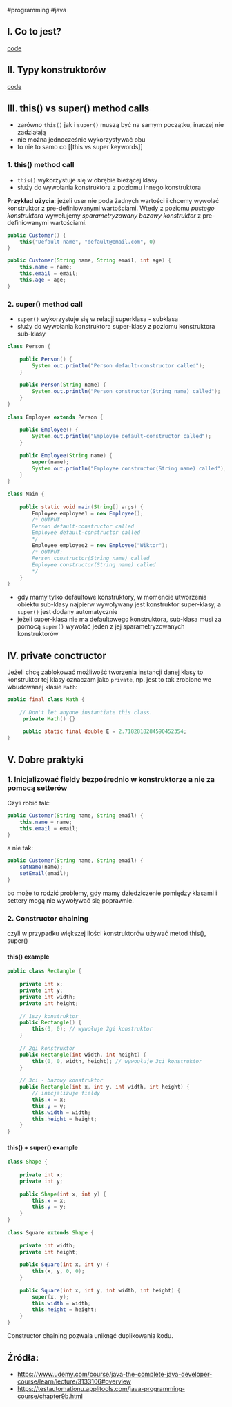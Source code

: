 #programming #java 

## I. Co to jest?
[code](https://github.com/bojan-wik/SeleniumWithJavaCourse/blob/master/src/Chapter31_CoreJava2/c_Constructors1.java)

## II. Typy konstruktorów
[code](https://github.com/bojan-wik/SeleniumWithJavaCourse/blob/master/src/Chapter31_CoreJava2/c_Constructors2.java)

## III. this() vs super() method calls
- zarówno `this()` jak i `super()` muszą być na samym początku, inaczej nie zadziałają
- nie można jednocześnie wykorzystywać obu
- to nie to samo co [[this vs super keywords]]

### 1. this() method call
- `this()` wykorzystuje się w obrębie bieżącej klasy
- służy do wywołania konstruktora z poziomu innego konstruktora

**Przykład użycia**: jeżeli user nie poda żadnych wartości i chcemy wywołać konstruktor z pre-definiowanymi wartościami. Wtedy z poziomu *pustego konstruktora* wywołujemy *sparametryzowany bazowy konstruktor* z pre-definiowanymi wartościami.

```java
public Customer() {
	this("Default name", "default@email.com", 0)
}

public Customer(String name, String email, int age) {
	this.name = name;
	this.email = email;
	this.age = age;
}
```

### 2. super() method call
- `super()` wykorzystuje się w relacji superklasa - subklasa
- służy do wywołania konstruktora super-klasy z poziomu konstruktora sub-klasy

```java
class Person {  
  
    public Person() {  
        System.out.println("Person default-constructor called");  
    }  
  
    public Person(String name) {  
        System.out.println("Person constructor(String name) called");  
    }  
}  
  
class Employee extends Person {  
  
    public Employee() {  
        System.out.println("Employee default-constructor called");  
    }  
  
    public Employee(String name) {  
        super(name);  
        System.out.println("Employee constructor(String name) called");  
    }  
}  
  
class Main {  
  
    public static void main(String[] args) {  
        Employee employee1 = new Employee();  
        /* OUTPUT:  
        Person default-constructor called        
        Employee default-constructor called 
        */  
        Employee employee2 = new Employee("Wiktor");  
        /* OUTPUT:  
        Person constructor(String name) called        
        Employee constructor(String name) called 
        */    
    }  
}
```

- gdy mamy tylko defaultowe konstruktory, w momencie utworzenia obiektu sub-klasy najpierw wywoływany jest konstruktor super-klasy, a `super()` jest dodany automatycznie 
- jeżeli super-klasa nie ma defaultowego konstruktora, sub-klasa musi za pomocą `super()` wywołać  jeden z jej sparametryzowanych konstruktorów

## IV. private conctructor

Jeżeli chcę zablokować możliwość tworzenia instancji danej klasy to konstruktor tej klasy oznaczam jako `private`, np. jest to tak zrobione we wbudowanej klasie `Math`:

```java
public final class Math {  
  
    // Don't let anyone instantiate this class.    
     private Math() {}  
  
     public static final double E = 2.7182818284590452354;
}
```

## V. Dobre praktyki

### 1. Inicjalizować fieldy bezpośrednio w konstruktorze a nie za pomocą setterów 
Czyli robić tak:
```java
public Customer(String name, String email) {
	this.name = name;
	this.email = email;
}
```
a nie tak:
```java
public Customer(String name, String email) {
	setName(name);
	setEmail(email);
}
```
bo może to rodzić problemy, gdy mamy dziedziczenie pomiędzy klasami i settery mogą nie wywoływać się poprawnie.

### 2. Constructor chaining
czyli w przypadku większej ilości konstruktorów używać metod this(), super()

#### this() example
```java
public class Rectangle {  
  
    private int x;  
    private int y;  
    private int width;  
    private int height;  
  
    // 1szy konstruktor  
    public Rectangle() {  
        this(0, 0); // wywołuje 2gi konstruktor  
    }  
  
    // 2gi konstruktor  
    public Rectangle(int width, int height) {  
        this(0, 0, width, height); // wywoułuje 3ci konstruktor  
    }  
  
    // 3ci - bazowy konstruktor  
    public Rectangle(int x, int y, int width, int height) {  
        // inicjalizuje fieldy  
        this.x = x;  
        this.y = y;  
        this.width = width;  
        this.height = height;  
    }  
}
```

#### this() + super() example
```java
class Shape {  
  
    private int x;  
    private int y;  
  
    public Shape(int x, int y) {  
        this.x = x;  
        this.y = y;  
    }  
}  
  
class Square extends Shape {  
  
    private int width;  
    private int height;  
  
    public Square(int x, int y) {  
        this(x, y, 0, 0);  
    }  
  
    public Square(int x, int y, int width, int height) {  
        super(x, y);  
        this.width = width;  
        this.height = height;  
    }  
}
```

Constructor chaining pozwala uniknąć duplikowania kodu.

## Źródła:
- https://www.udemy.com/course/java-the-complete-java-developer-course/learn/lecture/3133106#overview
- https://testautomationu.applitools.com/java-programming-course/chapter9b.html